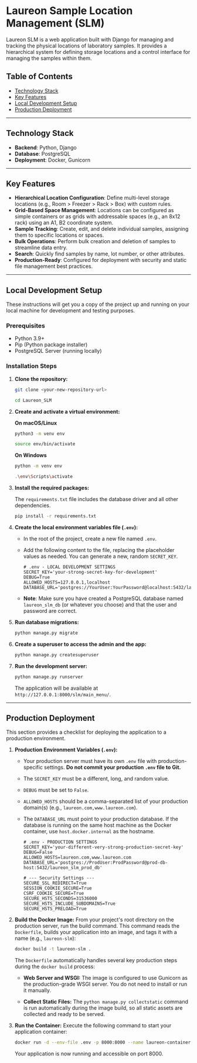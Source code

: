 # Laureon Sample Location Management (SLM)

Laureon SLM is a web application built with Django for managing and tracking the physical locations of laboratory samples. It provides a hierarchical system for defining storage locations and a control interface for managing the samples within them.

## Table of Contents
- [Technology Stack](#technology-stack)
- [Key Features](#key-features)
- [Local Development Setup](#local-development-setup)
- [Production Deployment](#production-deployment)

---

## Technology Stack

* **Backend**: Python, Django
* **Database**: PostgreSQL
* **Deployment**: Docker, Gunicorn

---

## Key Features

* **Hierarchical Location Configuration**: Define multi-level storage locations (e.g., Room > Freezer > Rack > Box) with custom rules.
* **Grid-Based Space Management**: Locations can be configured as simple containers or as grids with addressable spaces (e.g., an 8x12 rack) using an A1, B2 coordinate system.
* **Sample Tracking**: Create, edit, and delete individual samples, assigning them to specific locations or spaces.
* **Bulk Operations**: Perform bulk creation and deletion of samples to streamline data entry.
* **Search**: Quickly find samples by name, lot number, or other attributes.
* **Production-Ready**: Configured for deployment with security and static file management best practices.

---

## Local Development Setup

These instructions will get you a copy of the project up and running on your local machine for development and testing purposes.

### Prerequisites

* Python 3.9+
* Pip (Python package installer)
* PostgreSQL Server (running locally)

### Installation Steps

1.  **Clone the repository:**
    ```bash
    git clone <your-new-repository-url>
    ```

    ```bash
    cd Laureon_SLM
    ```

2.  **Create and activate a virtual environment:**
   
    **On macOS/Linux**
    ```bash
    python3 -m venv env
    ```

    ```bash
    source env/bin/activate
    ```

    **On Windows**
    ```bash
    python -m venv env
    ```

    ```bash
    .\env\Scripts\activate
    ```

3.  **Install the required packages:**

    The `requirements.txt` file includes the database driver and all other dependencies.
      
    ```bash
    pip install -r requirements.txt
    ```

4.  **Create the local environment variables file (`.env`):**
    * In the root of the project, create a new file named `.env`.
    * Add the following content to the file, replacing the placeholder values as needed. You can generate a new, random `SECRET_KEY`.
      
        ```env
        # .env - LOCAL DEVELOPMENT SETTINGS
        SECRET_KEY='your-strong-secret-key-for-development'
        DEBUG=True
        ALLOWED_HOSTS=127.0.0.1,localhost
        DATABASE_URL='postgres://YourUser:YourPassword@localhost:5432/laureon_slm_db'
        ```
    * **Note**: Make sure you have created a PostgreSQL database named `laureon_slm_db` (or whatever you choose) and that the user and password are correct.

5.  **Run database migrations:**
    ```bash
    python manage.py migrate
    ```

6.  **Create a superuser to access the admin and the app:**
    ```bash
    python manage.py createsuperuser
    ```

7.  **Run the development server:**
    ```bash
    python manage.py runserver
    ```
    The application will be available at `http://127.0.0.1:8000/slm/main_menu/`.

---

## Production Deployment

This section provides a checklist for deploying the application to a production environment.

1.  **Production Environment Variables (`.env`):**
    - Your production server must have its own `.env` file with production-specific settings. **Do not commit your production `.env` file to Git.**
    - The `SECRET_KEY` must be a different, long, and random value.
    - `DEBUG` must be set to `False`.
    - `ALLOWED_HOSTS` should be a comma-separated list of your production domain(s) (e.g., `laureon.com,www.laureon.com`).
    - The `DATABASE_URL` must point to your production database. If the database is running on the same host machine as the Docker container, use `host.docker.internal` as the hostname.
      
        ```env
        # .env - PRODUCTION SETTINGS
        SECRET_KEY='your-different-very-strong-production-secret-key'
        DEBUG=False
        ALLOWED_HOSTS=laureon.com,www.laureon.com
        DATABASE_URL='postgres://ProdUser:ProdPassword@prod-db-host:5432/laureon_slm_prod_db'
        
        # --- Security Settings ---
        SECURE_SSL_REDIRECT=True
        SESSION_COOKIE_SECURE=True
        CSRF_COOKIE_SECURE=True
        SECURE_HSTS_SECONDS=31536000
        SECURE_HSTS_INCLUDE_SUBDOMAINS=True
        SECURE_HSTS_PRELOAD=True
        ```

2.  **Build the Docker Image:**
    From your project's root directory on the production server, run the build command. This command reads the `Dockerfile`, builds your application into an image, and tags it with a name (e.g., `laureon-slm`):

    ```bash
    docker build -t laureon-slm .
    ```

    The `Dockerfile` automatically handles several key production steps during the `docker build` process:
    
    * **Web Server and WSGI:** The image is configured to use Gunicorn as the production-grade WSGI server. You do not need to install or run it manually.
    
    * **Collect Static Files:** The `python manage.py collectstatic` command is run automatically during the image build, so all static assets are collected and ready to be served.

3.  **Run the Container:**
    Execute the following command to start your application container:
  
    ```bash
    docker run -d --env-file .env -p 8000:8000 --name laureon-container laureon-slm
    ```

    Your application is now running and accessible on port 8000.